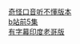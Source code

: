 [奇怪口音听不懂版本](https://www.youtube.com/watch?v=yVWifcAONCQ&list=PLN22bc5YejUOcTUQlDqIbrS_Cuc1Odf59&index=21)  
[b站前5集](https://www.bilibili.com/video/BV1si4y1U7V9/?spm_id_from=333.337.search-card.all.click&vd_source=c6ca89f75d00cd4da634736edfcca1ae)  
[有字幕印度老哥版](https://www.youtube.com/watch?v=m5YbqpL7BIY&list=PLLOxZwkBK52DkMLAYhRLA_VtePq5wW_N4)  